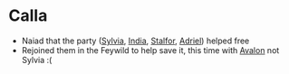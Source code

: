 # Calla
- Naiad that the party ([Sylvia](PCs/Past/Sylvia.md), [India](PCs/Current/India.md), [Stalfor](PCs/Current/Stalfor.md), [Adriel](Adriel.md)) helped free
- Rejoined them in the Feywild to help save it, this time with [Avalon](PCs/Current/Avalon.md) not Sylvia :(